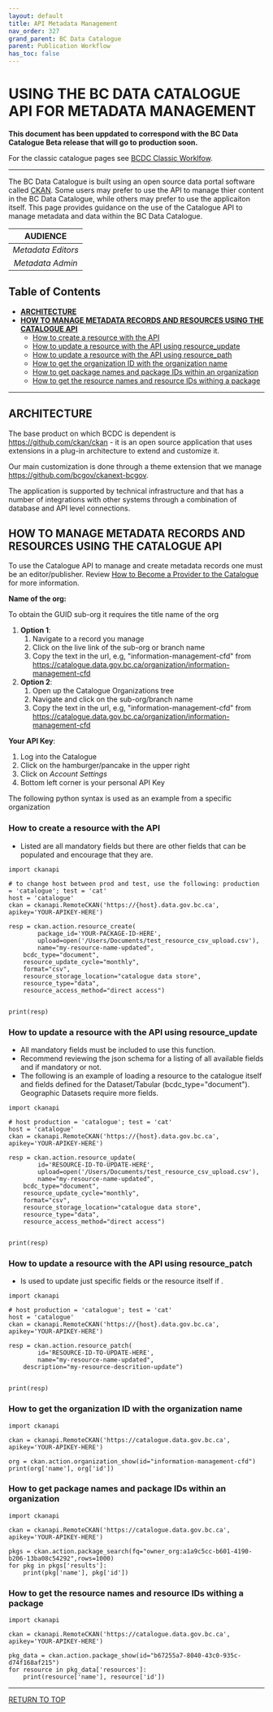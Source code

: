 ```yaml
---
layout: default
title: API Metadata Management
nav_order: 327
grand_parent: BC Data Catalogue
parent: Publication Workflow
has_toc: false
---
```


# USING THE BC DATA CATALOGUE API FOR METADATA MANAGEMENT

**This document has been uppdated to correspond with the BC Data Catalogue Beta release that will go to production soon.**

For the classic catalogue pages see [BCDC Classic Worklfow](https://bcgov.github.io/data-publication/pages/dps_bcdc_classic_w.html).

-------------

The BC Data Catalogue is built using an open source data portal software called [CKAN](https://github.com/ckan/ckan/blob/master/README.rst). Some users may prefer to use the API to manage thier content in the BC Data Catalogue, while others may prefer to use the applicaiton itself. This page provides guidance on the use of the Catalogue API to manage metadata and data within the BC Data Catalogue.

|**AUDIENCE**|
|:---:|
| *Metadata Editors* |
| *Metadata Admin* |

## Table of Contents
+ [**ARCHITECTURE**](#architecture)
+ [**HOW TO MANAGE METADATA RECORDS AND RESOURCES USING THE CATALOGUE API**](#how-to-manage-metadata-records-and-resources-using-the-catalogue-api)
	+ [How to create a resource with the API](#how-to-create-a-resource-with-the-api)
	+ [How to update a resource with the API using resource_update](#how-to-update-a-resource-with-the-api-using-resource_update)
	+ [How to update a resource with the API using resource_path](#how-to-update-a-resource-with-the-api-using-resource_patch)
	+ [How to get the organization ID with the organization name](#how-to-get-the-organization-id-with-the-organization-name)
	+ [How to get package names and package IDs within an organization](#how-to-get-package-names-and-package-ids-within-an-organization)
	+ [How to get the resource names and resource IDs withing a package](#how-to-get-the-resource-names-and-resource-ids-withing-a-package)

-----------------------

## ARCHITECTURE

The base product on which BCDC is dependent is https://github.com/ckan/ckan - it is an open source application that uses extensions in a plug-in architecture to extend and customize it.

Our main customization is done through a theme extension that we manage https://github.com/bcgov/ckanext-bcgov.

The application is supported by technical infrastructure and that has a number of integrations with other systems through a combination of database and API level connections.

## HOW TO MANAGE METADATA RECORDS AND RESOURCES USING THE CATALOGUE API

To use the Catalogue API to manage and create metadata records one must be an editor/publisher. Review [How to Become a Provider to the Catalogue](dps_bcdc_w.md#HOW-TO-BECOME-A-PROVIDER-TO-THE-CATALOGUE) for more information.

**Name of the org:**

To obtain the GUID sub-org it requires the title name of the org

1. **Option 1**:
	1. Navigate to a record you manage
	1. Click on the live link of the sub-org or branch name
	1. Copy the text in the url, e.g, "information-management-cfd" from https://catalogue.data.gov.bc.ca/organization/information-management-cfd
1. **Option 2**:
	1. Open up the Catalogue Organizations tree
	1. Navigate and click on the sub-org/branch name
	1. Copy the text in the url, e.g, "information-management-cfd" from https://catalogue.data.gov.bc.ca/organization/information-management-cfd

**Your API Key**:
1. Log into the Catalogue
1. Click on the hamburger/pancake in the upper right
2. Click on *Account Settings*
3. Bottom left corner is your personal API Key

The following python syntax is used as an example from a specific organization

### How to create a resource with the API

* Listed are all mandatory fields but there are other fields that can be populated and encourage that they are.

```
import ckanapi

# to change host between prod and test, use the following: production = 'catalogue'; test = 'cat'
host = 'catalogue' 
ckan = ckanapi.RemoteCKAN('https://{host}.data.gov.bc.ca', apikey='YOUR-APIKEY-HERE')

resp = ckan.action.resource_create(
        package_id='YOUR-PACKAGE-ID-HERE',
        upload=open('/Users/Documents/test_resource_csv_upload.csv'),
        name="my-resource-name-updated",
	bcdc_type="document",
	resource_update_cycle="monthly",
	format="csv",
	resource_storage_location="catalogue data store",
	resource_type="data",
	resource_access_method="direct access")


print(resp)
```
### How to update a resource with the API using resource_update

* All mandatory fields must be included to use this function.
* Recommend reviewing the json schema for a listing of all available fields and if mandatory or not.
* The following is an example of loading a resource to the catalogue itself and fields defined for the Dataset/Tabular (bcdc_type="document"). Geographic Datasets require more fields.


```
import ckanapi

# host production = 'catalogue'; test = 'cat'
host = 'catalogue' 
ckan = ckanapi.RemoteCKAN('https://{host}.data.gov.bc.ca', apikey='YOUR-APIKEY-HERE')

resp = ckan.action.resource_update(
        id='RESOURCE-ID-TO-UPDATE-HERE',
        upload=open('/Users/Documents/test_resource_csv_upload.csv'),
        name="my-resource-name-updated",
	bcdc_type="document",
	resource_update_cycle="monthly",
	format="csv",
	resource_storage_location="catalogue data store",
	resource_type="data",
	resource_access_method="direct access")


print(resp)
```

### How to update a resource with the API using resource_patch

* Is used to update just specific fields or the resource itself if .

```
import ckanapi

# host production = 'catalogue'; test = 'cat'
host = 'catalogue' 
ckan = ckanapi.RemoteCKAN('https://{host}.data.gov.bc.ca', apikey='YOUR-APIKEY-HERE')

resp = ckan.action.resource_patch(
        id='RESOURCE-ID-TO-UPDATE-HERE',
        name="my-resource-name-updated",
	description="my-resource-descrition-update")


print(resp)
```

### How to get the organization ID with the organization name
```
import ckanapi

ckan = ckanapi.RemoteCKAN('https://catalogue.data.gov.bc.ca', apikey='YOUR-APIKEY-HERE')

org = ckan.action.organization_show(id="information-management-cfd")
print(org['name'], org['id'])
```

### How to get package names and package IDs within an organization
```
import ckanapi

ckan = ckanapi.RemoteCKAN('https://catalogue.data.gov.bc.ca', apikey='YOUR-APIKEY-HERE')

pkgs = ckan.action.package_search(fq="owner_org:a1a9c5cc-b601-4190-b206-13ba08c54292",rows=1000)
for pkg in pkgs['results']:
    print(pkg['name'], pkg['id'])

```

### How to get the resource names and resource IDs withing a package
```
import ckanapi

ckan = ckanapi.RemoteCKAN('https://catalogue.data.gov.bc.ca', apikey='YOUR-APIKEY-HERE')

pkg_data = ckan.action.package_show(id="b67255a7-8040-43c0-935c-d74f168af215")
for resource in pkg_data['resources']:
    print(resource['name'], resource['id'])
```

-------------------------------------------------------

[RETURN TO TOP][1]

[1]: #using-the-bc-data-catalogue-api-for-metadata-management
